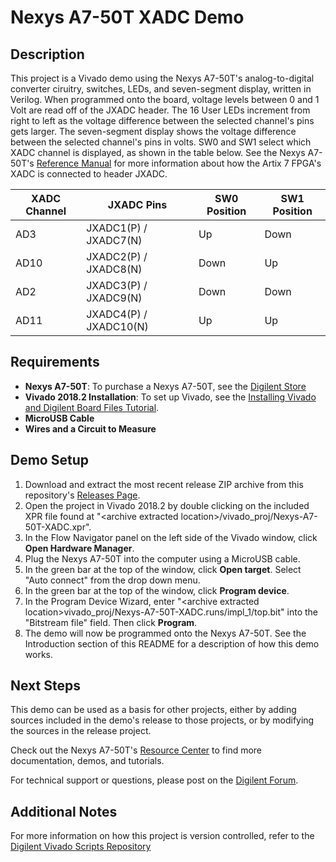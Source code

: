 Nexys A7-50T XADC Demo
==============
  
Description
--------------
This project is a Vivado demo using the Nexys A7-50T's analog-to-digital converter ciruitry, switches, LEDs, and seven-segment display, written in Verilog. When programmed onto the board, voltage levels between 0 and 1 Volt are read off of the JXADC header. The 16 User LEDs increment from right to left as the voltage difference between the selected channel's pins gets larger. The seven-segment display shows the voltage difference between the selected channel's pins in volts. SW0 and SW1 select which XADC channel is displayed, as shown in the table below. See the Nexys A7-50T's [Reference Manual](https://reference.digilentinc.com/reference/programmable-logic/nexys-a7/reference-manual) for more information about how the Artix 7 FPGA's XADC is connected to header JXADC.

| XADC Channel | JXADC Pins             | SW0 Position | SW1 Position |
| ------------ | ---------------------- | ------------ | ------------ |
| AD3          | JXADC1(P) / JXADC7(N)  | Up           | Down         |
| AD10         | JXADC2(P) / JXADC8(N)  | Down         | Up           |
| AD2          | JXADC3(P) / JXADC9(N)  | Down         | Down         |
| AD11         | JXADC4(P) / JXADC10(N) | Up           | Up           |
  
Requirements
--------------
* **Nexys A7-50T**: To purchase a Nexys A7-50T, see the [Digilent Store](FIXME)
* **Vivado 2018.2 Installation**: To set up Vivado, see the [Installing Vivado and Digilent Board Files Tutorial](https://reference.digilentinc.com/vivado/installing-vivado/start).
* **MicroUSB Cable**
* **Wires and a Circuit to Measure**

Demo Setup
--------------
1. Download and extract the most recent release ZIP archive from this repository's [Releases Page](https://github.com/Digilent/Nexys-A7-50T-XADC/releases).
2. Open the project in Vivado 2018.2 by double clicking on the included XPR file found at "\<archive extracted location\>/vivado_proj/Nexys-A7-50T-XADC.xpr".
3. In the Flow Navigator panel on the left side of the Vivado window, click **Open Hardware Manager**.
4. Plug the Nexys A7-50T into the computer using a MicroUSB cable.
5. In the green bar at the top of the window, click **Open target**. Select "Auto connect" from the drop down menu.
6. In the green bar at the top of the window, click **Program device**.
7. In the Program Device Wizard, enter "\<archive extracted location\>vivado_proj/Nexys-A7-50T-XADC.runs/impl_1/top.bit" into the "Bitstream file" field. Then click **Program**.
8. The demo will now be programmed onto the Nexys A7-50T. See the Introduction section of this README for a description of how this demo works.

Next Steps
--------------
This demo can be used as a basis for other projects, either by adding sources included in the demo's release to those projects, or by modifying the sources in the release project.

Check out the Nexys A7-50T's [Resource Center](https://reference.digilentinc.com/reference/programmable-logic/nexys-a7/start) to find more documentation, demos, and tutorials.

For technical support or questions, please post on the [Digilent Forum](https://forum.digilentinc.com).

Additional Notes
--------------
For more information on how this project is version controlled, refer to the [Digilent Vivado Scripts Repository](https://github.com/digilent/digilent-vivado-scripts)


